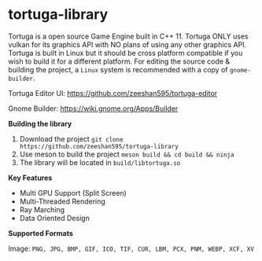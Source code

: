 # tortuga-library

Tortuga is a open source Game Engine built in C++ 11. Tortuga ONLY uses vulkan for its graphics API with NO plans of using any other graphics API. 
Tortuga is built in Linux but it should be cross platform compatible if you wish to build it for a different platform. 
For editing the source code & building the project, a `Linux` system is recommended with a copy of `gnome-builder`.

Tortuga Editor UI: https://github.com/zeeshan595/tortuga-editor

Gnome Builder: https://wiki.gnome.org/Apps/Builder

**Building the library**

1. Download the project `git clone https://github.com/zeeshan595/tortuga-library`
2. Use meson to build the project `meson build && cd build && ninja`
3. The library will be located in `build/libtortuga.so`

**Key Features**

* Multi GPU Support (Split Screen)
* Multi-Threaded Rendering
* Ray Marching
* Data Oriented Design

**Supported Formats**

Image: `PNG, JPG, BMP, GIF, ICO, TIF, CUR, LBM, PCX, PNM, WEBP, XCF, XV`
